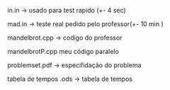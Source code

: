  in.in -> usado para test rapido (+- 4 sec)
 
mad.in -> teste real pedido pelo professor(+- 10 min )

mandelbrot.cpp -> codigo do professor

mandelbrotP.cpp meu código paralelo 

problemset.pdf -> especifidação do problema

tabela de tempos .ods -> tabela de tempos 
